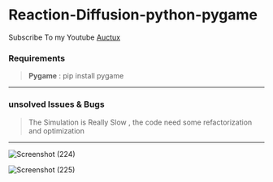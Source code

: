 # Reaction-Diffusion-python-pygame

Subscribe To my Youtube [Auctux](https://www.youtube.com/c/Auctux)

### Requirements
> **Pygame**  : pip install pygame
---
### unsolved Issues & Bugs
> The Simulation is Really Slow , the code need some refactorization and optimization

---
![Screenshot (224)](https://user-images.githubusercontent.com/48150537/136011537-d11f5af2-8def-4709-b946-61eefe83436a.png)

![Screenshot (225)](https://user-images.githubusercontent.com/48150537/136011588-a8ff6a10-83c2-4902-9892-87368ff70d95.png)

